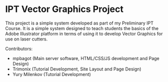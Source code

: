 # IPT Vector Graphics Project

This project is a simple system developed as part of my Preliminary IPT Course.
It is a simple system designed to teach students the basics of the Adobe Illustrator platform in terms of using it to develop Vector Graphics for use on laser cutters.

Contributors:
  - mpbagot (Main server software, HTML/CSS/JS development and Page Design)
  - Trimonix (Tutorial Development, Site Layout and Page Design)
  - Yury Milenkov (Tutorial Development)
